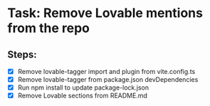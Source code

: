 # Task: Remove Lovable mentions from the repo

## Steps:
- [x] Remove lovable-tagger import and plugin from vite.config.ts
- [x] Remove lovable-tagger from package.json devDependencies
- [x] Run npm install to update package-lock.json
- [x] Remove Lovable sections from README.md
